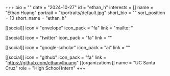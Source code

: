 +++
bio = "" 
date = "2024-10-27" 
id = "ethan_h" 
interests = [] 
name = "Ethan Huang" 
portrait = "/portraits/default.jpg" 
short_bio = "" 
sort_position = 10
 short_name = "ethan_h" 

[[social]] 
    icon = "envelope" 
    icon_pack = "fa" 
    link = "mailto: "

 [[social]] 
    icon = "twitter" 
    icon_pack = "fa" 
    link = "" 

[[social]] 
    icon = "google-scholar" 
    icon_pack = "ai" 
    link = "" 

[[social]] 
    icon = "github" 
    icon_pack = "fa" 
    link = "https://github.com/ethanylhuang" 
[[organizations]] 
     name = "UC Santa Cruz" 
      role = "High School Intern" 
+++
